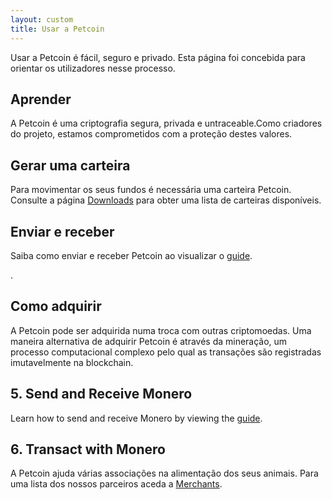 ```yaml
---
layout: custom
title: Usar a Petcoin
---
```

<div class="text-center container description">
    <p>Usar a Petcoin é fácil, seguro e privado. Esta página foi concebida para orientar os utilizadores nesse processo.</p>
</div>
<div class="using">
    <section class="container">
        <div class="row">      
            <!-- full block-->
            <div class="full col-lg-12 col-md-12 col-sm-12 col-xs-12">
                <div class="info-block text-adapt">
                    <div class="row center-xs">
                        <div class="col">
                            <h2>Aprender</h2>
                        </div>
                    </div>
                    <div class="row start-xs">
                        <p>A Petcoin é uma criptografia segura, privada e untraceable.Como criadores do projeto, estamos comprometidos com a proteção destes valores.</p>
                    </div>
                </div>
            </div>
            <!-- end full block -->
        </div>
    </section>
    <section class="container">
        <div class="row">
            <div class="left half no-pad-sm col-lg-6 col-md-6 col-sm-12 col-xs-12">
                <div class="info-block">
                    <div class="row center-xs">
                        <div class="col">
                            <h2>Gerar uma carteira</h2>
                        </div>
                    </div>
                    <div class="row start-xs">
                        <p>Para movimentar os seus fundos é necessária uma carteira Petcoin. Consulte a página <a href="/downloads/">Downloads</a> para obter uma lista de carteiras disponíveis.</p>
                    </div>
                </div>
            </div>
            <div class="right half col-lg-6 col-md-6 col-sm-12 col-xs-12">
                <div class="info-block">
                    <div class="row center-xs">
                        <div class="col">
                            <h2>Enviar e receber</h2>
                        </div>
                    </div>
                    <div class="row start-xs">
                        <p>Saiba como enviar e receber Petcoin ao visualizar o <a href="/get-started/accepting/">guide</a>.</p>.</p>
                    </div>
                </div>
            </div>
        </div>
    </section>
    <section class="container">
        <div class="row">      
            <!-- full block-->
            <div class="full col-lg-12 col-md-12 col-sm-12 col-xs-12">
                <div class="info-block text-adapt">
                    <div class="row center-xs">
                        <div class="col">
                            <h2>Como adquirir</h2>
                        </div>
                    </div>
                    <div class="row start-xs">
                        <p>A Petcoin pode ser adquirida numa troca com outras criptomoedas. Uma maneira alternativa de adquirir Petcoin é através da mineração, um processo computacional complexo pelo qual as transações são registradas imutavelmente na blockchain.</p>
                    </div>
                </div>
            </div>
            <!-- end full block -->
        </div>
    </section>
        <section class="container">
        <div class="row">
            <div class="left half no-pad-sm col-lg-6 col-md-6 col-sm-12 col-xs-12">
                <div class="info-block">
                    <div class="row center-xs">
                        <div class="col">
                            <h2>5. Send and Receive Monero</h2>
                        </div>
                    </div>
                    <div class="row start-xs">
                        <p>Learn how to send and receive Monero by viewing the <a href="/get-started/accepting/">guide</a>.</p>
                    </div>
                </div>
            </div>
            <div class="right half col-lg-6 col-md-6 col-sm-12 col-xs-12">
                <div class="info-block">
                    <div class="row center-xs">
                        <div class="col">
                            <h2>6. Transact with Monero</h2>
                        </div>
                    </div>
                    <div class="row start-xs">
                        <p>A Petcoin ajuda várias associações na alimentação dos seus animais. Para uma lista dos nossos parceiros aceda a <a href="/community/merchants/">Merchants</a>.</p>
                    </div>
                </div>
            </div>
        </div>
    </section>
</div>
